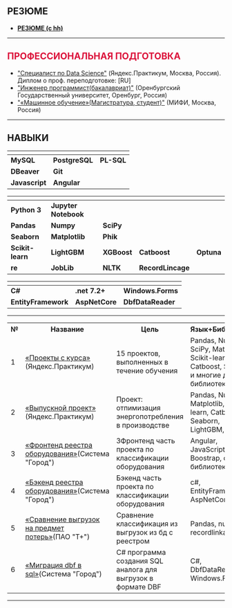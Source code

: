 ## **РЕЗЮМЕ**

* [**РЕЗЮМЕ (с hh)**](https://github.com/CrimsonFox-hub/CrimsonFox-hub/blob/main/Решетило%20Никита%20Сергеевич.pdf "Ссылка на резюме")

---
## **<font color='crimson'>ПРОФЕССИОНАЛЬНАЯ ПОДГОТОВКА</font>**

* ["Специалист по Data Science"](https://practicum.yandex.ru/data-scientist/?from=catalog "Образовательная программа") (Яндекс.Практикум, Москва, Россия). Диплом о проф. переподготовке: [RU]<!--(https://github.com/egorumaev/cv-egorumaev/blob/main/2023%20DS%20%D0%AE%D0%BC%D0%B0%D0%B5%D0%B2%20%D0%95.%20%D0%94%D0%B8%D0%BF%D0%BB%D0%BE%D0%BC%20RU.pdf "Ссылка на диплом") / [ENG](https://github.com/egorumaev/cv-egorumaev/blob/main/2023%20DS%20%D0%AE%D0%BC%D0%B0%D0%B5%D0%B2%20%D0%95.%20%D0%94%D0%B8%D0%BF%D0%BB%D0%BE%D0%BC%20ENG.pdf "Ссылка на диплом"). 2022-2023-->
* ["Инженер программист(бакалавриат)"](http://www.osu.ru/doc/647/spec/7078/lvl/3/ksp/5244) (Оренбургский Государственный университет, Оренбург, Россия)
* ["«Машинное обучение»(Магистратура, студент)"](https://admission.mephi.ru/program/3145) (МИФИ, Москва, Россия)
---

## **НАВЫКИ**

| <!-- --> | <!-- --> | <!-- --> |
|:-----|:-----|:-----|
| **MySQL** | **PostgreSQL** | **PL-SQL** |
| **DBeaver** | **Git** |  |
| **Javascript** | **Angular** |  |

| <!-- --> | <!-- --> | <!-- --> | <!-- --> | <!-- --> |
|:-----|:-----|:-----|:-----|:-----|
| **Python 3** | **Jupyter Notebook** |  |  |  |
| **Pandas**  | **Numpy** | **SciPy** |  |  |
| **Seaborn** | **Matplotlib** | **Phik** |  |  |
| **Scikit-learn** | **LightGBM** | **XGBoost** | **Catboost** | **Optuna** |
| **re** | **JobLib** | **NLTK** | **RecordLincage** |  |

| <!-- --> | <!-- --> | <!-- --> |
|:-----|:-----|:-----|
| **C#** | **.net 7.2+** | **Windows.Forms** |
| **EntityFramework** | **AspNetCore** | **DbfDataReader** |

---
<table>
<tr>
  <th>№</th>
  <th>Название</th>
  <th>Цель</th>
  <th>Язык+Библиотеки</th>
</tr> 

<tr>
  <td>1</td>
  <td><a href = "https://github.com/CrimsonFox-hub/Practicum_DS">«Проекты с курса»</a> (Яндекс.Практикум)</td>
  <td>15  проектов, выполненных в течение обучения</td>
  <td>Pandas, Numpy, SciPy, Matplotlib, Scikit-learn, Catboost, Seaborn и многие другие библиотеки</td>
</tr>

<tr>
  <td>2</td>
  <td><a href = "https://github.com/CrimsonFox-hub/Practicum_DS/blob/main/15_.ipynb">«Выпускной проект»</a> (Яндекс.Практикум)</td>
  <td>Проект: отпимизация энергопотребления в производстве</td>
  <td>Pandas, Numpy, Matplotlib, Scikit-learn, Catboost, Seaborn, LightGBM, joblib</td>
</tr>

<tr>
  <td>3</td>
  <td><a href = "https://github.com/CrimsonFox-hub/SystemStorageServiceClient">«Фронтенд реестра оборудования»</a>(Система "Город")</td>
  <td>ЗФронтенд часть проекта по классификации оборудования</td>
  <td>Angular, JavaScript, Boostrap, css+ библиотеки</td>
</tr>

<tr>
  <td>4</td>
  <td><a href = "https://github.com/CrimsonFox-hub/SystemStorageServiceAPI">«Бэкенд реестра оборудования»</a>(Система "Город")</td>
  <td>Бэкенд часть проекта по классификации оборудования</td>
  <td>c#, EntityFramework, AspNetCore</td>
</tr>

<tr>
  <td>5</td>
  <td><a href = "https://github.com/CrimsonFox-hub/2_excel_merge">«Сравнение выгрузок на предмет потерь»</a>(ПАО "T+")</td>
  <td>Сравнение классификация из выгрузок из бд с реестром</td>
  <td>Pandas, numpy, recordlinkage</td>
</tr>

<tr>
  <td>6</td>
  <td><a href = "https://github.com/CrimsonFox-hub/dbf-to-oracle">«Миграция dbf в sql»</a>(Система "Город")</td>
  <td>C# программа создания SQL аналога для выгрузок в формате DBF</td>
  <td>C#, DbfDataReader, Windows.Forms</td>
</tr>
</table>

---
